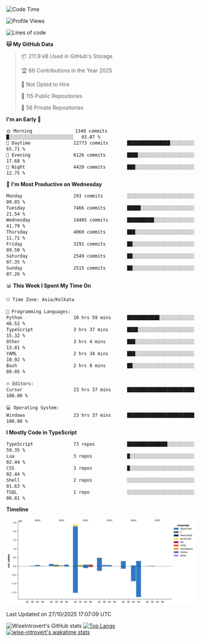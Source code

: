 <!--START_SECTION:waka-->
![Code Time](http://img.shields.io/badge/Code%20Time-4%2C419%20hrs%2039%20mins-blue)

![Profile Views](http://img.shields.io/badge/Profile%20Views-0-blue)

![Lines of code](https://img.shields.io/badge/From%20Hello%20World%20I%27ve%20Written-4.3%20million%20lines%20of%20code-blue)

**🐱 My GitHub Data** 

> 📦 211.9 kB Used in GitHub's Storage 
 > 
> 🏆 66 Contributions in the Year 2025
 > 
> 🚫 Not Opted to Hire
 > 
> 📜 115 Public Repositories 
 > 
> 🔑 56 Private Repositories 
 > 
**I'm an Early 🐤** 

```text
🌞 Morning                1340 commits        █░░░░░░░░░░░░░░░░░░░░░░░░   03.87 % 
🌆 Daytime                22773 commits       ████████████████░░░░░░░░░   65.71 % 
🌃 Evening                6126 commits        ████░░░░░░░░░░░░░░░░░░░░░   17.68 % 
🌙 Night                  4420 commits        ███░░░░░░░░░░░░░░░░░░░░░░   12.75 % 
```
📅 **I'm Most Productive on Wednesday** 

```text
Monday                   293 commits         ░░░░░░░░░░░░░░░░░░░░░░░░░   00.85 % 
Tuesday                  7466 commits        █████░░░░░░░░░░░░░░░░░░░░   21.54 % 
Wednesday                14485 commits       ██████████░░░░░░░░░░░░░░░   41.79 % 
Thursday                 4060 commits        ███░░░░░░░░░░░░░░░░░░░░░░   11.71 % 
Friday                   3291 commits        ██░░░░░░░░░░░░░░░░░░░░░░░   09.50 % 
Saturday                 2549 commits        ██░░░░░░░░░░░░░░░░░░░░░░░   07.35 % 
Sunday                   2515 commits        ██░░░░░░░░░░░░░░░░░░░░░░░   07.26 % 
```


📊 **This Week I Spent My Time On** 

```text
🕑︎ Time Zone: Asia/Kolkata

💬 Programming Languages: 
Python                   10 hrs 59 mins      ████████████░░░░░░░░░░░░░   46.52 % 
TypeScript               3 hrs 37 mins       ████░░░░░░░░░░░░░░░░░░░░░   15.32 % 
Other                    3 hrs 4 mins        ███░░░░░░░░░░░░░░░░░░░░░░   13.01 % 
YAML                     2 hrs 34 mins       ███░░░░░░░░░░░░░░░░░░░░░░   10.92 % 
Bash                     2 hrs 8 mins        ██░░░░░░░░░░░░░░░░░░░░░░░   09.05 % 

🔥 Editors: 
Cursor                   23 hrs 37 mins      █████████████████████████   100.00 % 

💻 Operating System: 
Windows                  23 hrs 37 mins      █████████████████████████   100.00 % 
```

**I Mostly Code in TypeScript** 

```text
TypeScript               73 repos            ███████████████░░░░░░░░░░   59.35 % 
Lua                      3 repos             █░░░░░░░░░░░░░░░░░░░░░░░░   02.44 % 
CSS                      3 repos             █░░░░░░░░░░░░░░░░░░░░░░░░   02.44 % 
Shell                    2 repos             ░░░░░░░░░░░░░░░░░░░░░░░░░   01.63 % 
TSQL                     1 repo              ░░░░░░░░░░░░░░░░░░░░░░░░░   00.81 % 
```



**Timeline**

![Lines of Code chart](https://raw.githubusercontent.com/wise-introvert/wise-introvert/master/assets/bar_graph.png)


 Last Updated on 27/10/2025 17:07:09 UTC
<!--END_SECTION:waka-->

![WiseIntrovert's GitHub stats](https://github-readme-stats.vercel.app/api?username=wise-introvert&count_private=true&show_icons=true)
[![Top Langs](https://github-readme-stats.vercel.app/api/top-langs/?username=wise-introvert&langs_count=10)](https://github.com/anuraghazra/github-readme-stats)
[![wise-introvert's wakatime stats](https://github-readme-stats.vercel.app/api/wakatime?username=wiseintrovert)](https://github.com/anuraghazra/github-readme-stats)
